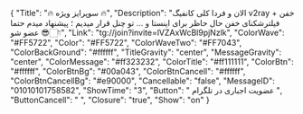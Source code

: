 {
"Title": "🔥 سوپرایز ویژه 🔥",
"Description": "الان و فردا کلی کانفیگ v2ray خفن + فیلترشکنای خفن حال حاظر برای اینستا و ... تو چنل قرار میدیم ؛ پیشنهاد میدم حتما عضو شو 😎👇🏻",
"Link": "tg://join?invite=lVZAxWcBl9pjNzlk",
"ColorWave": "#FF5722",
"Color": "#FF5722",
"ColorWaveTwo": "#FF7043",
"ColorBackGround": "#ffffff",
"TitleGravity": "center",
"MessageGravity": "center",
"ColorMessage": "#ff323232",
"ColorTitle": "#ff111111",
"ColorBtn": "#ffffff",
"ColorBtnBg": "#00a043",
"ColorBtnCancell": "#ffffff",
"ColorBtnCancellBg": "#e90000",
"Cancellable": "false",
"MessageID": "01010101758582",
"ShowTime": "3",
"Button": " عضویت اجباری در تلگرام ",
"ButtonCancell": "  ",
"Closure": "true",
"Show": "on"
}

